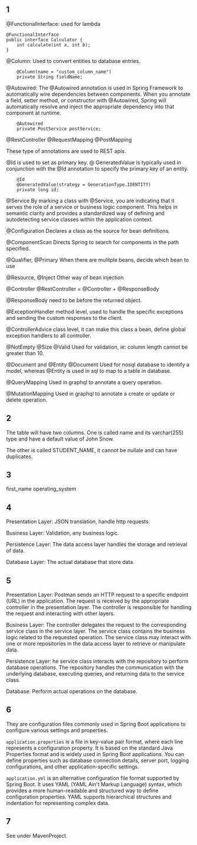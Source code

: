 ## 1
@FunctionalInterface: used for lambda
```
@FunctionalInterface
public interface Calculator {
    int calculate(int a, int b);
}
```

@Column: Used to convert entities to database entries.
```
    @Column(name = "custom_column_name")
    private String fieldName;
```

@Autowired: The @Autowired annotation is used in Spring Framework to automatically wire dependencies between components. When you annotate a field, setter method, or constructor with @Autowired, Spring will automatically resolve and inject the appropriate dependency into that component at runtime.
```
    @Autowired
    private PostService postService;
```

@RestController
@RequestMapping
@PostMapping

These type of annotations are used to REST apis.

@Id is used to set as primary key.
@ GeneratedValue is typically used in conjunction with the @Id annotation to specify the primary key of an entity.
``` 
    @Id
    @GeneratedValue(strategy = GenerationType.IDENTITY)
    private long id;
```

@Service
By marking a class with @Service, you are indicating that it serves the role of a service or business logic component. This helps in semantic clarity and provides a standardized way of defining and autodetecting service classes within the application context.

@Configuration
Declares a class as the source for bean definitions.

@ComponentScan
Directs Spring to search for components in the path specified.

@Qualifier, @Primary
When there are mulitple beans, decide which bean to use

@Resource, @Inject
Other way of bean injection

@Controller
@RestController = @Controller + @ResponseBody

@ResponseBody need to be before the returned object.




@ExceptionHandler
method level, used to handle the specific exceptions and sending the custom responses to the client.

@ControllerAdvice
class level, it can make this class a bean, define global exception handlers to all controller.

@NotEmpty
@Size
@Valid
Used for validation, ie: column length cannot be greater than 10.

@Document and @Entity
@Document Used for nosql database to identify a model, whereas @Entity is used in sql to map to a table in database.

@QueryMapping
Used in graphql to annotate a query operation.

@MutationMapping
Used in graphql to annotate a create or update or delete operation.

## 2
The table will have two columns.
One is called name and its varchar(255) type and have a default value of John Snow.

The other is called STUDENT_NAME, it cannot be nullale and can have duplicates.

## 3
first_name
operating_system

## 4
Presentation Layer: JSON translation, handle http requests.

Business Layer: Validation, any business logic.

Persistence Layer: The data access layer handles the storage and retrieval of data.

Database Layer: The actual database that store data.

## 5
Presentation Layer:
Postman sends an HTTP request to a specific endpoint (URL) in the application.
The request is received by the appropriate controller in the presentation layer.
The controller is responsible for handling the request and interacting with other layers.

Business Layer:
The controller delegates the request to the corresponding service class in the service layer.
The service class contains the business logic related to the requested operation.
The service class may interact with one or more repositories in the data access layer to retrieve or manipulate data.

Persistence Layer:
he service class interacts with the repository to perform database operations.
The repository handles the communication with the underlying database, executing queries, and returning data to the service class.

Database:
Perform actual operations on the database.

## 6
They are configuration files commonly used in Spring Boot applications to configure various settings and properties.

`application.properties` is a file in key-value pair format, where each line represents a configuration property. It is based on the standard Java Properties format and is widely used in Spring Boot applications. You can define properties such as database connection details, server port, logging configurations, and other application-specific settings.

`application.yml` is an alternative configuration file format supported by Spring Boot. It uses YAML (YAML Ain't Markup Language) syntax, which provides a more human-readable and structured way to define configuration properties. YAML supports hierarchical structures and indentation for representing complex data.

## 7
See under MavenProject.